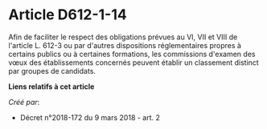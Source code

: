 # Article D612-1-14

Afin de faciliter le respect des obligations prévues au VI, VII et VIII de l'article L. 612-3 ou par d'autres dispositions
réglementaires propres à certains publics ou à certaines formations, les commissions d'examen des vœux des établissements
concernés peuvent établir un classement distinct par groupes de candidats.

**Liens relatifs à cet article**

_Créé par_:

  - Décret n°2018-172 du 9 mars 2018 - art. 2
